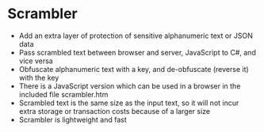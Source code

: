 # Scrambler

* Add an extra layer of protection of sensitive alphanumeric text or JSON data
* Pass scrambled text between browser and server, JavaScript to C#, and vice versa
* Obfuscate alphanumeric text with a key, and de-obfuscate (reverse it) with the key
* There is a JavaScript version which can be used in a browser in the included file scrambler.htm
* Scrambled text is the same size as the input text, so it will not incur extra storage or transaction costs because of a larger size
* Scrambler is lightweight and fast
